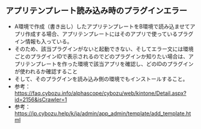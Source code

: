 ## アプリテンプレート読み込み時のプラグインエラー
- A環境で作成（書き出し）したアプリテンプレートをB環境で読み込ませてアプリ作成する場合、アプリテンプレートにはそのアプリで使っているプラグイン情報も入っている。
- そのため、該当プラグインがないと起動できない、そしてエラー文には環境ごとのプラグインIDで表示されるのでどのプラグインか知りたい場合は、アプリテンプレートを作った環境で該当アプリを確認し、どのIDのプラグインが使われるか確認すること
- そして、そのプラグインを読み込み側の環境でもインストールすること。
- 参考：https://faq.cybozu.info/alphascope/cybozu/web/kintone/Detail.aspx?id=2156&isCrawler=1
- 参考：https://jp.cybozu.help/k/ja/admin/app_admin/template/add_template.html
